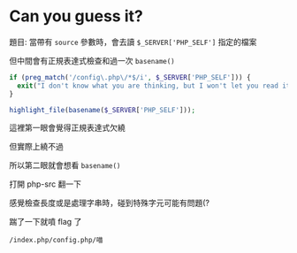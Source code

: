 # Can you guess it?

題目: 當帶有 `source` 參數時，會去讀 `$_SERVER['PHP_SELF']` 指定的檔案

但中間會有正規表達式檢查和過一次 `basename()`

```php
if (preg_match('/config\.php\/*$/i', $_SERVER['PHP_SELF'])) {
  exit("I don't know what you are thinking, but I won't let you read it :)");
}

highlight_file(basename($_SERVER['PHP_SELF']));
```

這裡第一眼會覺得正規表達式欠繞

但實際上繞不過

所以第二眼就會想看 `basename()`

打開 php-src 翻一下

感覺檢查長度或是處理字串時，碰到特殊字元可能有問題(?

踹了一下就噴 flag 了

`/index.php/config.php/喵`
